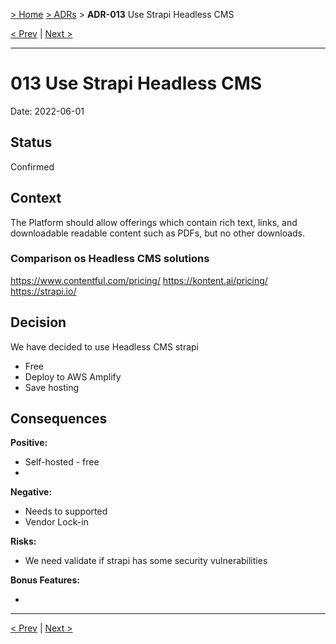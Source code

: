 [> Home](../README.md) [> ADRs](README.md) > **ADR-013** Use Strapi Headless CMS

[< Prev](ADR-012-12-factor-application-principles.md)  |  [Next >](ADR-014-donation-platforms.md)

---

# 013 Use Strapi Headless CMS

Date: 2022-06-01

## Status

Confirmed

## Context

The Platform should allow offerings which contain rich text, links, and downloadable readable content such as PDFs, but no other downloads.

### Comparison os Headless CMS solutions
https://www.contentful.com/pricing/
https://kontent.ai/pricing/
https://strapi.io/

## Decision

We have decided to use Headless CMS strapi
- Free 
- Deploy to AWS Amplify 
- Save hosting

## Consequences

**Positive:**
- Self-hosted - free
- 

**Negative:**
- Needs to supported 
- Vendor Lock-in 

**Risks:**
- We need validate if strapi has some security vulnerabilities  

**Bonus Features:**

- 

---

[< Prev](ADR-012-12-factor-application-principles.md)  |  [Next >](ADR-014-donation-platforms.md)
